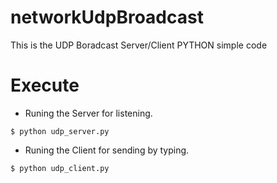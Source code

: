 # networkUdpBroadcast
This is the UDP Boradcast Server/Client PYTHON simple code

# Execute
- Runing the Server for listening.
```
$ python udp_server.py 
```
- Runing the Client for sending by typing.
```
$ python udp_client.py
```


